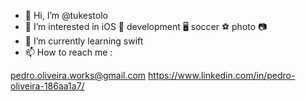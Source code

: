 - 👋 Hi, I’m @tukestolo
- 👀 I’m interested in iOS 📱 development  🖥  soccer  ⚽️  photo  📷
- 🌱 I’m currently learning swift
- 📫 How to reach me :

pedro.oliveira.works@gmail.com
https://www.linkedin.com/in/pedro-oliveira-186aa1a7/

<!---
tukestolo/tukestolo is a ✨ special ✨ repository because its `README.md` (this file) appears on your GitHub profile.
You can click the Preview link to take a look at your changes.
--->
